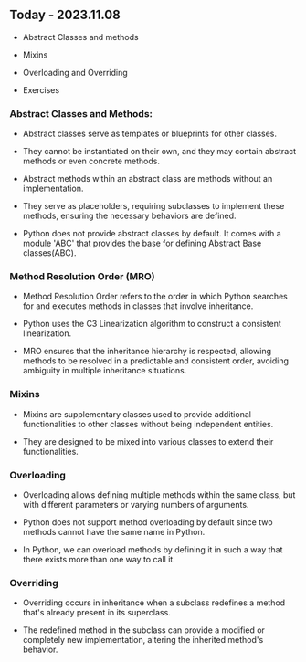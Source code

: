 




## Today - 2023.11.08

* Abstract Classes and methods

* Mixins

* Overloading and Overriding

* Exercises



### Abstract Classes and Methods:

* Abstract classes serve as templates or blueprints for other classes. 

* They cannot be instantiated on their own, and they may contain abstract methods or even concrete methods.

* Abstract methods within an abstract class are methods without an implementation.

* They serve as placeholders, requiring subclasses to implement these methods, ensuring the necessary behaviors are defined.

* Python does not provide abstract classes by default. It comes with a module 'ABC' that provides the base for defining Abstract Base classes(ABC).


### Method Resolution Order (MRO)

* Method Resolution Order refers to the order in which Python searches for and executes methods in classes that involve inheritance.

* Python uses the C3 Linearization algorithm to construct a consistent linearization.

* MRO ensures that the inheritance hierarchy is respected, allowing methods to be resolved in a predictable and consistent order, avoiding ambiguity in multiple inheritance situations.


### Mixins
* Mixins are supplementary classes used to provide additional functionalities to other classes without being independent entities.

* They are designed to be mixed into various classes to extend their functionalities.

### Overloading

* Overloading allows defining multiple methods within the same class, but with different parameters or varying numbers of arguments.

* Python does not support method overloading by default since two methods cannot have the same name in Python.

* In Python, we can overload methods by defining it in such a way that there exists more than one way to call it.

### Overriding

* Overriding occurs in inheritance when a subclass redefines a method that's already present in its superclass.

* The redefined method in the subclass can provide a modified or completely new implementation, altering the inherited method's behavior.

